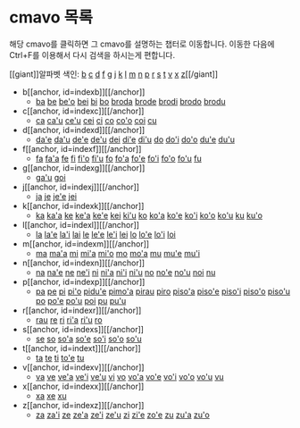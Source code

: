 
# cmavo 목록

해당 cmavo를 클릭하면 그 cmavo를 설명하는 챕터로 이동합니다. 이동한 다음에 Ctrl+F를 이용해서 다시 검색을 하시는게 편합니다.

[[giant]]알파벳 색인: [b](#indexb) [c](#indexc) [d](#indexd) [f](#indexf) [g](#indexg) [j](#indexj) [k](#indexk) [l](#indexl) [m](#indexm) [n](#indexn) [p](#indexp) [r](#indexr) [s](#indexs) [t](#indext) [v](#indexv) [x](#indexx) [z](#indexz)[[/giant]]

- b[[anchor, id=indexb]][[/anchor]]
  - [ba](10_02_시간.html) [be](05_05_be_bei.html) [be'o](05_05_be_bei.html) [bei](05_05_be_bei.html) [bi](18_00_숫자.html) [bo](05_02_bo.html) [broda](07_04_변수.html) [brode](07_04_변수.html) [brodi](07_04_변수.html) [brodo](07_04_변수.html) [brodu](07_04_변수.html)
- c[[anchor, id=indexc]][[/anchor]]
  - [ca](10_02_시간.html) [ca'u](10_01_공간.html) [ce'u](11_02_성질_추상화.html) [cei](07_04_변수.html) [ci](18_00_숫자.html) [co](05_06_co.html) [co'o](06_03_인삿말.html) [coi](06_03_인삿말.html) [cu](09_00_cu.html)
- d[[anchor, id=indexd]][[/anchor]]
  - [da'e](07_03_bridi_cmavo.html) [da'u](07_03_bridi_cmavo.html) [de'e](07_03_bridi_cmavo.html) [de'u](07_03_bridi_cmavo.html) [dei](07_03_bridi_cmavo.html) [di'e](07_03_bridi_cmavo.html) [di'u](07_03_bridi_cmavo.html) [do](07_00_sumti_cmavo.html) [do'i](07_03_bridi_cmavo.html) [do'o](07_00_sumti_cmavo.html) [du'e](18_01_수량.html) [du'u](11_04_문장_추상화.html)
- f[[anchor, id=indexf]][[/anchor]]
  - [fa](09_01_fa.html) [fa'a](10_01_공간.html) [fe](09_01_fa.html) [fi](09_01_fa.html) [fi'o](09_03_fi'o.html) [fi'u](18_00_숫자.html) [fo](09_01_fa.html) [fo'a](07_04_변수.html) [fo'e](07_04_변수.html) [fo'i](07_04_변수.html) [fo'o](07_04_변수.html) [fo'u](07_04_변수.html) [fu](09_01_fa.html)
- g[[anchor, id=indexg]][[/anchor]]
  - [ga'u](10_01_공간.html) [goi](07_04_변수.html)
- j[[anchor, id=indexj]][[/anchor]]
  - [ja](05_04_je_ja.html) [je](05_04_je_ja.html) [je'e](06_03_인삿말.html) [jei](11_03_정도_추상화.html)
- k[[anchor, id=indexk]][[/anchor]]
  - [ka](11_02_성질_추상화.html) [ka'a](09_03_fi'o.html) [ke](05_03_ke.html) [ke'a](08_00_poi.html) [ke'e](05_03_ke.html) [kei](11_00_nu.html) [ki'u](09_03_fi'o.html) [ko](07_01_ko.html) [ko'a](07_04_변수.html) [ko'e](07_04_변수.html) [ko'i](07_04_변수.html) [ko'o](07_04_변수.html) [ko'u](07_04_변수.html) [ku](06_00_le.html) [ku'o](08_00_poi.html)
- l[[anchor, id=indexl]][[/anchor]]
  - [la](06_00_le.html) [la'e](06_02_le'i.html) [la'i](06_02_le'i.html) [lai](06_01_lei.html) [le](06_00_le.html) [le'e](06_02_le'i.html) [le'i](06_02_le'i.html) [lei](06_01_lei.html) [lo](06_00_le.html) [lo'e](06_02_le'i.html) [lo'i](06_02_le'i.html) [loi](06_01_lei.html)
- m[[anchor, id=indexm]][[/anchor]]
  - [ma](07_09_의문문.html) [ma'a](07_00_sumti_cmavo.html) [mi](07_00_sumti_cmavo.html) [mi'a](07_00_sumti_cmavo.html) [mi'o](07_00_sumti_cmavo.html) [mo](07_09_의문문.html) [mo'a](18_01_수량.html) [mu](18_00_숫자.html) [mu'e](11_01_사건_추상화.html) [mu'i](09_03_fi'o.html)
- n[[anchor, id=indexn]][[/anchor]]
  - [na](15_00_bridi_부정.html) [na'e](15_01_selbri_부정.html) [ne](08_01_pe.html) [ne'i](10_01_공간.html) [ni](11_03_정도_추상화.html) [ni'a](10_01_공간.html) [ni'i](09_03_fi'o.html) [ni'u](18_00_숫자.html) [no](18_00_숫자.html) [no'e](15_01_selbri_부정.html) [no'u](08_01_pe.html) [noi](08_00_poi.html) [nu](11_00_nu.html)
- p[[anchor, id=indexp]][[/anchor]]
  - [pa](18_00_숫자.html) [pe](08_01_pe.html) [pi](18_00_숫자.html) [pi'o](09_03_fi'o.html) [pidu'e](18_01_수량.html) [pimo'a](18_01_수량.html) [pirau](18_01_수량.html) [piro](18_01_수량.html) [piso'a](18_01_수량.html) [piso'e](18_01_수량.html) [piso'i](18_01_수량.html) [piso'o](18_01_수량.html) [piso'u](18_01_수량.html) [po](08_01_pe.html) [po'e](08_01_pe.html) [po'u](08_01_pe.html) [poi](08_00_poi.html) [pu](10_02_시간.html) [pu'u](11_01_사건_추상화.html)
- r[[anchor, id=indexr]][[/anchor]]
  - [rau](18_01_수량.html) [re](18_00_숫자.html) [ri](07_05_sumti_cmavo_2.html) [ri'a](09_03_fi'o.html) [ri'u](10_01_공간.html) [ro](18_01_수량.html)
- s[[anchor, id=indexs]][[/anchor]]
  - [se](09_02_se.html) [so](18_00_숫자.html) [so'a](18_01_수량.html) [so'e](18_01_수량.html) [so'i](18_01_수량.html) [so'o](18_01_수량.html) [so'u](18_01_수량.html)
- t[[anchor, id=indext]][[/anchor]]
  - [ta](07_02_ti_ta_tu.html) [te](09_02_se.html) [ti](07_02_ti_ta_tu.html) [to'e](15_01_selbri_부정.html) [tu](07_02_ti_ta_tu.html)
- v[[anchor, id=indexv]][[/anchor]]
  - [va](10_01_공간.html) [ve](09_02_se.html) [ve'a](10_03_시공간_범위.html) [ve'i](10_03_시공간_범위.html) [ve'u](10_03_시공간_범위.html) [vi](10_01_공간.html) [vo](18_00_숫자.html) [vo'a](07_08_vo'a.html) [vo'e](07_08_vo'a.html) [vo'i](07_08_vo'a.html) [vo'o](07_08_vo'a.html) [vo'u](07_08_vo'a.html) [vu](10_01_공간.html)
- x[[anchor, id=indexx]][[/anchor]]
  - [xa](18_00_숫자.html) [xe](09_02_se.html) [xu](13_01_xu.html)
- z[[anchor, id=indexz]][[/anchor]]
  - [za](10_02_시간.html) [za'i](11_01_사건_추상화.html) [ze](18_00_숫자.html) [ze'a](10_03_시공간_범위.html) [ze'i](10_03_시공간_범위.html) [ze'u](10_03_시공간_범위.html) [zi](10_02_시간.html) [zi'e](08_02_zi'e.html) [zo'e](07_07_zo'e.html) [zu](10_02_시간.html) [zu'a](10_01_공간.html) [zu'o](11_01_사건_추상화.html)
